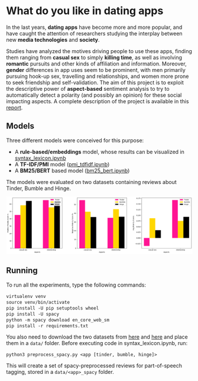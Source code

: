 # __What do you like in dating apps__

In the last years, __dating apps__ have become more and more popular, and have
caught the attention of researchers studying the interplay between new __media technologies__ and __society__. 

Studies have analyzed the motives driving people to use these apps, finding them ranging from __casual sex__ to simply __killing time__, as well as involving __romantic__ pursuits and other kinds of affiliation and information.  Moreover, __gender__ differences in app uses seem to be prominent, with men primarily pursuing hook-up sex, travelling and relationships, and women more prone to seek friendship and self-validation. The aim of this project is to exploit the descriptive power of __aspect-based__ sentiment analysis to try to automatically detect a polarity (and possibly an opinion) for these social impacting aspects. A complete description of the project is available in this [report](https://github.com/aleceress/datingapp_sentiment/blob/master/report.pdf).

## __Models__

Three different models were conceived for this purpose:

- A __rule-based/embeddings__ model, whose results can be visualized in [syntax_lexicon.ipynb](https://github.com/aleceress/datingapp_sentiment/blob/master/syntax_lexicon.ipynb)
- A __TF-IDF/PMI__ model ([pmi_tdfidf.ipynb](https://github.com/aleceress/datingapp_sentiment/blob/master/pmi_tfidf.ipynb))
- A __BM25/BERT__ based model ([bm25_bert.ipynb](https://github.com/aleceress/datingapp_sentiment/blob/master/bm25_bert.ipynb))

The models were evaluated on two datasets containing reviews about Tinder, Bumble and Hinge.

![alt text](img/casual_sex_relationship.png)


## __Running__

To run all the experiments, type the following commands:
```
virtualenv venv 
source venv/bin/activate
pip install -U pip setuptools wheel
pip install -U spacy
python -m spacy download en_core_web_sm
pip install -r requirements.txt
```

You also need to download the two datasets from [here](https://www.kaggle.com/datasets/shivkumarganesh/tinder-google-play-store-review) and [here](https://www.kaggle.com/datasets/sidharthkriplani/datingappreviews) and place them in a `data/` folder. Before executing code in syntax_lexicon.ipynb, run:

```
python3 preprocess_spacy.py <app [tinder, bumble, hinge]>
```

This will create a set of spacy-preprocessed reviews for part-of-speech tagging, stored in a `data/<app>_spacy` folder.